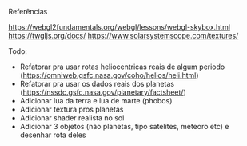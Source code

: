 Referências

https://webgl2fundamentals.org/webgl/lessons/webgl-skybox.html
https://twgljs.org/docs/
https://www.solarsystemscope.com/textures/


Todo:

- Refatorar pra usar rotas heliocentricas reais de algum periodo (https://omniweb.gsfc.nasa.gov/coho/helios/heli.html)
- Refatorar pra usar os dados reais dos planetas (https://nssdc.gsfc.nasa.gov/planetary/factsheet/)
- Adicionar lua da terra e lua de marte (phobos)
- Adicionar textura pros planetas
- Adicionar shader realista no sol
- Adicionar 3 objetos (não planetas, tipo satelites, meteoro etc) e desenhar rota deles 
